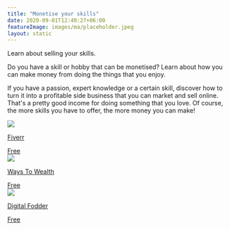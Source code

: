 ```yaml
---
title: "Monetise your skills"
date: 2020-09-01T12:49:27+06:00
featureImage: images/ma/placeholder.jpeg
layout: static
---
```


Learn about selling your skills.

Do you have a skill or hobby that can be monetised? Learn about how you can make money from doing the things that you enjoy.

If you have a passion, expert knowledge or a certain skill, discover how to turn it into a profitable side business that you can market and sell online. That's a pretty good income for doing something that you love. Of course, the more skills you have to offer, the more money you can make!

<a class="ma-link" href="https://www.fiverr.com/"><div class="ma-card ma-card-Wealth"><div class="ma-icon"><img src ="/images/icon-check.png"/></div><div class="ma-name"><p>Fiverr</p></div><div class="ma-paid-text"><span>Free</span></div></div></a><a class="ma-link" href="https://www.thewaystowealth.com/make-money/fiverr/"><div class="ma-card ma-card-Wealth"><div class="ma-icon"><img src ="/images/icon-check.png"/></div><div class="ma-name"><p>Ways To Wealth</p></div><div class="ma-paid-text"><span>Free</span></div></div></a><a class="ma-link" href="https://www.digitalfodder.com/how-to-make-money-on-fiverr/"><div class="ma-card ma-card-Wealth"><div class="ma-icon"><img src ="/images/icon-check.png"/></div><div class="ma-name"><p>Digital Fodder</p></div><div class="ma-paid-text"><span>Free</span></div></div></a>  

<br/><br/>






